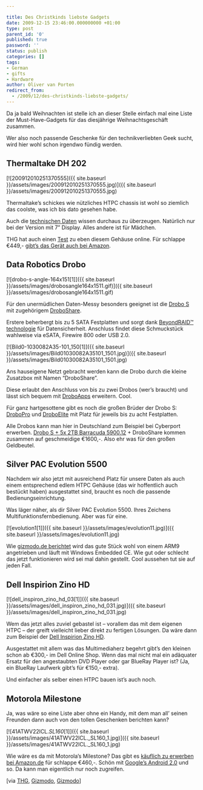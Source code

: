 ```yaml
---

title: Des Christkinds liebste Gadgets
date: 2009-12-15 23:46:00.000000000 +01:00
type: post
parent_id: '0'
published: true
password: ''
status: publish
categories: []
tags:
- German
- gifts
- Hardware
author: Oliver van Porten
redirect_from:
  - /2009/12/des-christkinds-liebste-gadgets/
---
```


Da ja bald Weihnachten ist stelle ich an dieser Stelle einfach mal eine Liste der Must-Have-Gadgets für das diesjährige Weihnachtsgeschäft zusammen.

Wer also noch passende Geschenke für den technikverliebten Geek sucht, wird hier wohl schon irgendwo fündig werden.

Thermaltake DH 202
------------------

[![200912010251370555]({{ site.baseurl }}/assets/images/200912010251370555.jpg)]({{ site.baseurl }}/assets/images/200912010251370555.jpg)

Thermaltake’s schickes wie nützliches HTPC chassis ist wohl so ziemlich das coolste, was ich bis dato gesehen habe.

Auch die [technischen Daten](http://www.thermaltake.com/product_info.aspx?PARENT_CID=C_00001364&id=C_00001367&name=DH202&ovid=) wissen durchaus zu überzeugen. Natürlich  nur bei der Version mit 7” Display. Alles andere ist für Mädchen.

THG hat auch einen [Test](http://www.tomshardware.com/de/HTPC-Gehause-Touch-Display,testberichte-240456-5.html) zu eben diesem Gehäuse online. Für schlappe €449,- [gibt’s das Gerät auch bei Amazon](http://www.amazon.de/gp/product/B002BWWR4W?ie=UTF8&tag=deadia-21&linkCode=as2&camp=1638&creative=19454&creativeASIN=B002BWWR4W).

Data Robotics Drobo
-------------------

[![drobo-s-angle-164x151[1]]({{ site.baseurl }}/assets/images/drobosangle164x1511.gif)]({{ site.baseurl }}/assets/images/drobosangle164x1511.gif)

Für den unermüdlichen Daten-Messy besonders geeignet ist die [Drobo S](http://www.drobo.com/products/drobo-s.php) mit zugehörigem [DroboShare](http://www.drobo.com/products/droboshare.php).

Erstere beherbergt bis zu 5 SATA Festplatten und sorgt dank [BeyondRAID™ technologie](http://www.drobo.com/resources/beyondraid.php) für Datensicherheit. Anschluss findet diese Schmuckstück wahlweise via eSATA, Firewire 800 oder USB 2.0.

[![Bild0-1030082A35-101_150[1]]({{ site.baseurl }}/assets/images/Bild01030082A35101_1501.jpg)]({{ site.baseurl }}/assets/images/Bild01030082A35101_1501.jpg)

Ans hauseigene Netzt gebracht werden kann die Drobo durch die kleine Zusatzbox mit Namen “DroboShare”.

Diese erlaubt den Anschluss von bis zu zwei Drobos (wer’s braucht) und lässt sich bequem mit [DroboApps](http://www.drobo.com/droboapps/index.php) erweitern. Cool.

Für ganz hartgesottene gibt es noch die großen Brüder der Drobo S: [DroboPro](http://www.drobo.com/products/drobopro/index.php) und [DroboElite](http://www.drobo.com/products/droboelite.php) mit Platz für jeweils bis zu acht Festplatten.

Alle Drobos kann man hier in Deutschland zum Beispiel bei Cyberport erwerben. [Drobo S + 5x 2TB Barracuda 5900.12](http://www.cyberport.de/pc-hardware/festplatten-nas/drobo/2A35-149/drobo-s-storage-robot-esata-2xfw800-usb2-0-plus-5x-2tb-barracuda-5900-12.html) + DroboShare kommen  
zusammen auf geschmeidige €1600,-. Also ehr was für den großen Geldbeutel.

Silver PAC Evolution 5500
-------------------------

Nachdem wir also jetzt mit ausreichend Platz für unsere Daten als auch einem entsprechend edlem HTPC Gehäuse (das wir hoffentlich auch bestückt haben) ausgestattet sind, braucht es noch die passende Bedienungseinrichtung.

Was läger näher, als dir Silver PAC Evolution 5500. Ihres Zeichens Multifunktionsfernbedienung. Aber was für eine.

[![evolution1[1]]({{ site.baseurl }}/assets/images/evolution11.jpg)]({{ site.baseurl }}/assets/images/evolution11.jpg) 

Wie [gizmodo.de berichtet](http://www.gizmodo.de/2009/12/15/touch-universalfernbedienung-steuert-auch-apps.html#more-40320) wird das gute Stück wohl von einem ARM9 angetrieben und läuft mit Windows Embedded CE. Wie gut oder schlecht das jetzt funktionieren wird sei mal dahin gestellt. Cool aussehen tut sie auf jeden Fall.

Dell Inspirion Zino HD
----------------------

[![dell_inspiron_zino_hd_03[1]]({{ site.baseurl }}/assets/images/dell_inspiron_zino_hd_031.jpg)]({{ site.baseurl }}/assets/images/dell_inspiron_zino_hd_031.jpg)

Wem das jetzt alles zuviel gebastel ist – vorallem das mit dem eigenen HTPC – der greift vielleicht lieber direkt zu fertigen Lösungen. Da wäre dann zum Beispiel der [Dell Inspirion Zino HD](http://www1.euro.dell.com/content/products/productdetails.aspx/inspiron-zino-hd?c=de&l=de&s=dhs&cs=dedhs1&~ck=mn).

Ausgestattet mit allem was das Multimediaherz begehrt gibt’s den kleinen schon ab €300,- im Dell Online Shop. Wenn das mal nicht mal ein adäquater Ersatz für den angestaubten DVD Player oder gar BlueRay Player ist? (Ja, ein BlueRay Laufwerk gibt’s für €150,- extra).

Und einfacher als selber einen HTPC bauen ist’s auch noch.

Motorola Milestone
------------------

Ja, was wäre so eine Liste aber ohne ein Handy, mit dem man all’ seinen Freunden dann auch von den tollen Geschenken berichten kann?

[![41ATWV22lCL._SL160_[1]]({{ site.baseurl }}/assets/images/41ATWV22lCL._SL160_1.jpg)]({{ site.baseurl }}/assets/images/41ATWV22lCL._SL160_1.jpg)

Wie wäre es da mit Motorola’s Milestone? Das gibt es [käuflich zu erwerben bei Amazon.de](http://www.amazon.de/gp/product/B002VWK69A?ie=UTF8&tag=deadia-21&linkCode=as2&camp=1638&creative=19454&creativeASIN=B002VWK69A) für schlappe €460,-. Schön mit [Google’s Android 2.0](http://www.android.com/#utm_campaign=at&utm_source=hussmi&utm_medium=ha&utm_term=android) und so. Da kann man eigentlich nur noch zugreifen.

\[via [THG](http://www.tomshardware.com/de/HTPC-Gehause-Touch-Display,testberichte-240456-5.html), [Gizmodo](http://www.gizmodo.de/2009/12/15/touch-universalfernbedienung-steuert-auch-apps.html#more-40320),  [Gizmodo](http://www.gizmodo.de/2009/11/16/dell-inspiron-zino-hd-coole-mini-pcs.html)\]